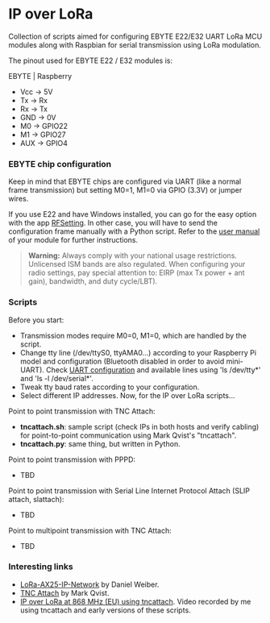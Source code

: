 # IP over LoRa

Collection of scripts aimed for configuring EBYTE E22/E32 UART LoRa MCU modules along with Raspbian for serial transmission using LoRa modulation.

The pinout used for EBYTE E22 / E32 modules is:

EBYTE | Raspberry
- Vcc → 5V
- Tx → Rx
- Rx → Tx
- GND → 0V
- M0 → GPIO22
- M1 → GPIO27
- AUX → GPIO4

### EBYTE chip configuration

Keep in mind that EBYTE chips are configured via UART (like a normal frame transmission) but setting M0=1, M1=0 via GPIO (3.3V) or jumper wires.

If you use E22 and have Windows installed, you can go for the easy option with the app [RFSetting](http://www.ebyte.com/en/pdf-down.aspx?id=1516). In other case, you will have to send the configuration frame manually with a Python script. Refer to the [user manual](http://www.ebyte.com/en/data-download.aspx) of your module for further instructions.

>**Warning:** Always comply with your national usage restrictions. Unlicensed ISM bands are also regulated. When configuring your radio settings, pay special attention to: EIRP (max Tx power + ant gain), bandwidth, and duty cycle/LBT).

### Scripts
Before you start:
- Transmission modes require M0=0, M1=0, which are handled by the script.
- Change tty line (/dev/ttyS0, ttyAMA0...) according to your Raspberry Pi model and configuration (Bluetooth disabled in order to avoid mini-UART). Check [UART configuration](https://www.raspberrypi.org/documentation/configuration/uart.md) and available lines using 'ls /dev/tty*' and 'ls -l /dev/serial*'.
- Tweak tty baud rates according to your configuration.
- Select different IP addresses.
Now, for the IP over LoRa scripts...


Point to point transmission with TNC Attach:
- **tncattach.sh**: sample script (check IPs in both hosts and verify cabling) for point-to-point communication using Mark Qvist's "tncattach".
- **tncattach.py**: same thing, but written in Python.

Point to point transmission with PPPD:
- TBD

Point to point transmission with Serial Line Internet Protocol Attach (SLIP attach, slattach):
- TBD

Point to multipoint transmission with TNC Attach:
- TBD

### Interesting links
- [LoRa-AX25-IP-Network](https://github.com/dmahony/LoRa-AX25-IP-Network) by Daniel Weiber.
- [TNC Attach](https://github.com/markqvist/tncattach) by Mark Qvist.
- [IP over LoRa at 868 MHz (EU) using tncattach](https://asciinema.org/a/350743). Video recorded by me using tncattach and early versions of these scripts.
